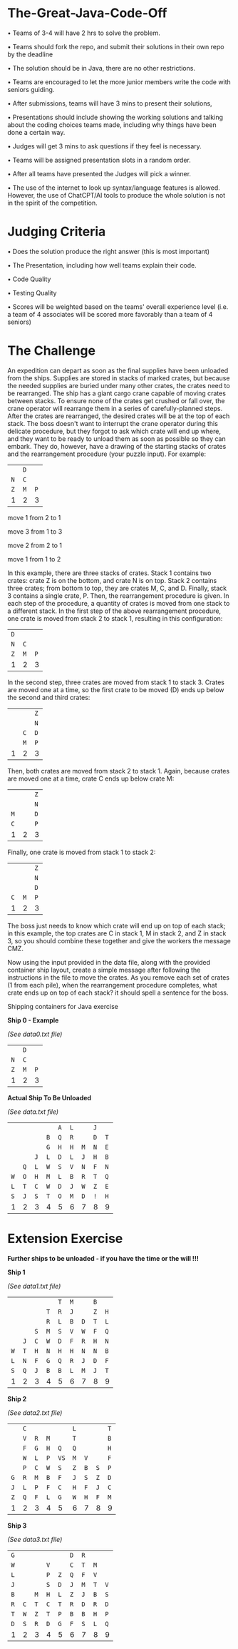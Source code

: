 # The-Great-Java-Code-Off

•	Teams of 3-4 will have 2 hrs to solve the problem.

•	Teams should fork the repo, and submit their solutions in their own repo by the deadline

•	The solution should be in Java, there are no other restrictions.

•	Teams are encouraged to let the more junior members write the code with seniors guiding.

•	After submissions, teams will have 3 mins to present their solutions,

•	Presentations should include showing the working solutions and talking about the coding choices teams made, including why things have been done a certain way.

•	Judges will get 3 mins to ask questions if they feel is necessary.

•	Teams will be assigned presentation slots in a random order.

•	After all teams have presented the Judges will pick a winner.

•	The use of the internet to look up syntax/language features is allowed. However, the use of ChatCPT/AI tools to produce the whole solution is not in the spirit of the competition.

# Judging Criteria

•   Does the solution produce the right answer (this is most important)

•   The Presentation, including how well teams explain their code.

•   Code Quality

•   Testing Quality

•   Scores will be weighted based on the teams' overall experience level (i.e. a team of 4 associates will be scored more favorably than a team of 4 seniors)


# The Challenge

An expedition can depart as soon as the final supplies have been unloaded from the ships. Supplies are stored in stacks of marked crates, but because the needed supplies are buried under many other crates, the crates need to be rearranged.
The ship has a giant cargo crane capable of moving crates between stacks. To ensure none of the crates get crushed or fall over, the crane operator will rearrange them in a series of carefully-planned steps. After the crates are rearranged, the desired crates will be at the top of each stack.
The boss doesn't want to interrupt the crane operator during this delicate procedure, but they forgot to ask which crate will end up where, and they want to be ready to unload them as soon as possible so they can embark.
They do, however, have a drawing of the starting stacks of crates and the rearrangement procedure (your puzzle input). For example:

||||
|--- | --- | ---|
||`D`||
|`N`|`C`||
|`Z`|`M`|`P`|
|1|2|3|

move 1 from 2 to 1

move 3 from 1 to 3

move 2 from 2 to 1

move 1 from 1 to 2

In this example, there are three stacks of crates. Stack 1 contains two crates: crate Z is on the bottom, and crate N is on top. Stack 2 contains three crates; from bottom to top, they are crates M, C, and D. Finally, stack 3 contains a single crate, P.
Then, the rearrangement procedure is given. In each step of the procedure, a quantity of crates is moved from one stack to a different stack. In the first step of the above rearrangement procedure, one crate is moved from stack 2 to stack 1, resulting in this configuration:

||||
|--- | --- | ---|
|`D`|||
|`N`|`C`||
|`Z`|`M`|`P`|
|1|2|3|

In the second step, three crates are moved from stack 1 to stack 3. Crates are moved one at a time, so the first crate to be moved (D) ends up below the second and third crates:

||||
|--- | --- | ---|
|||`Z`|
|||`N`|
||`C`|`D`|
||`M`|`P`|
|1|2|3|

Then, both crates are moved from stack 2 to stack 1. Again, because crates are moved one at a time, crate C ends up below crate M:

||||
|--- | --- | ---|
|||`Z`|
|||`N`|
|`M`||`D`|
|`C`||`P`|
|1|2|3|

Finally, one crate is moved from stack 1 to stack 2:

||||
|--- | --- | ---|
|||`Z`|
|||`N`|
|||`D`|
|`C`|`M`|`P`|
|1|2|3|

The boss just needs to know which crate will end up on top of each stack; in this example, the top crates are C in stack 1, M in stack 2, and Z in stack 3, so you should combine these together and give the workers the message CMZ.

Now using the input provided in the data file, along with the provided container ship layout, create a simple message after following the instructions in the file to move the crates.
As you remove each set of crates (1 from each pile), when the rearrangement procedure completes, what crate ends up on top of each stack? it should spell a sentence for the boss.

Shipping containers for Java exercise

**Ship 0 - Example**

*(See data0.txt file)*

||||
|--- | --- | ---|
||`D`||
|`N`|`C`||
|`Z`|`M`|`P`|
|1|2|3|

**Actual Ship To Be Unloaded**

*(See data.txt file)*

||||||||||
|---|---|---|---|---|---|---|---|---|
|||||`A`|`L`||`J`||
||||`B`|`Q`|`R`||`D`|`T`|
||||`G`|`H`|`H`|`M`|`N`|`E`|
|||`J`|`L`|`D`|`L`|`J`|`H`|`B`|
||`Q`|`L`|`W`|`S`|`V`|`N`|`F`|`N`|
|`W`|`O`|`H`|`M`|`L`|`B`|`R`|`T`|`Q`|
|`L`|`T`|`C`|`W`|`D`|`J`|`W`|`Z`|`E`|
|`S`|`J`|`S`|`T`|`O`|`M`|`D`|`!`|`H`|
|1|2|3|4|5|6|7|8|9|

# Extension Exercise

**Further ships to be unloaded - if you have the time or the will !!!**

**Ship 1**

*(See data1.txt file)*

||||||||||
|---|---|---|---|---|---|---|---|---|
|||||`T`|`M`||`B`||
||||`T`|`R`|`J`||`Z`|`H`|
||||`R`|`L`|`B`|`D`|`T`|`L`|
|||`S`|`M`|`S`|`V`|`W`|`F`|`Q`|
||`J`|`C`|`W`|`D`|`F`|`R`|`H`|`N`|
|`W`|`T`|`H`|`N`|`H`|`H`|`N`|`N`|`B`|
|`L`|`N`|`F`|`G`|`Q`|`R`|`J`|`D`|`F`|
|`S`|`Q`|`J`|`B`|`B`|`L`|`M`|`J`|`T`|
|1|2|3|4|5|6|7|8|9|

**Ship 2**

*(See data2.txt file)*

||||||||||
|---|---|---|---|---|---|---|---|---|
||`C`||||`L`|||`T`|
||`V`|`R`|`M`||`T`|||`B`|
||`F`|`G`|`H`|`Q`|`Q`|||`H`|
||`W`|`L`|`P`|`VS`|`M`|`V`||`F`|
||`P`|`C`|`W`|`S`|`Z`|`B`|`S`|`P`|
|`G`|`R`|`M`|`B`|`F`|`J`|`S`|`Z`|`D`|
|`J`|`L`|`P`|`F`|`C`|`H`|`F`|`J`|`C`|
|`Z`|`Q`|`F`|`L`|`G`|`W`|`H`|`F`|`M`|
|1|2|3|4|5|6|7|8|9|

**Ship 3**

*(See data3.txt file)*

||||||||||
|---|---|---|---|---|---|---|---|---|
|`G`|||||`D`|`R`|||
|`W`|||`V`||`C`|`T`|`M`||
|`L`|||`P`|`Z`|`Q`|`F`|`V`||
|`J`|||`S`|`D`|`J`|`M`|`T`|`V`|
|`B`||`M`|`H`|`L`|`Z`|`J`|`B`|`S`|
|`R`|`C`|`T`|`C`|`T`|`R`|`D`|`R`|`D`|
|`T`|`W`|`Z`|`T`|`P`|`B`|`B`|`H`|`P`|
|`D`|`S`|`R`|`D`|`G`|`F`|`S`|`L`|`Q`|
|1|2|3|4|5|6|7|8|9|



